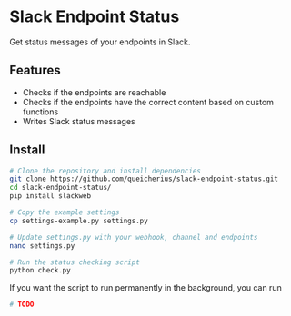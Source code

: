 # Slack Endpoint Status

Get status messages of your endpoints in Slack.

## Features

- Checks if the endpoints are reachable
- Checks if the endpoints have the correct content based on custom functions
- Writes Slack status messages

## Install

```bash
# Clone the repository and install dependencies
git clone https://github.com/queicherius/slack-endpoint-status.git
cd slack-endpoint-status/
pip install slackweb

# Copy the example settings
cp settings-example.py settings.py

# Update settings.py with your webhook, channel and endpoints
nano settings.py

# Run the status checking script
python check.py
```

If you want the script to run permanently in the background, you can run

```bash
# TODO
```